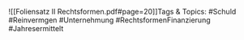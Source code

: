 
![[Foliensatz II Rechtsformen.pdf#page=20]]Tags & Topics:
   #Schuld
   #Reinvermgen
   #Unternehmung
   #RechtsformenFinanzierung
   #Jahresermittelt